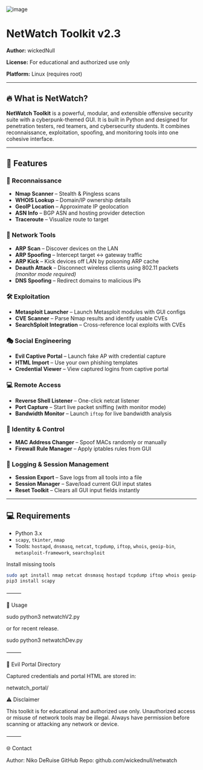 ![image](https://github.com/user-attachments/assets/71846da4-c4b5-4151-b977-80c80f8215f6)

# NetWatch Toolkit v2.3

**Author:** wickedNull

**License:** For educational and authorized use only 

**Platform:** Linux (requires root)

---

## 🔥 What is NetWatch?

**NetWatch Toolkit** is a powerful, modular, and extensible offensive security suite with a cyberpunk-themed GUI. It is built in Python and designed for penetration testers, red teamers, and cybersecurity students. It combines reconnaissance, exploitation, spoofing, and monitoring tools into one cohesive interface.

---

## 🚀 Features

### 🧠 Reconnaissance
- **Nmap Scanner** – Stealth & Pingless scans
- **WHOIS Lookup** – Domain/IP ownership details
- **GeoIP Location** – Approximate IP geolocation
- **ASN Info** – BGP ASN and hosting provider detection
- **Traceroute** – Visualize route to target

### 📡 Network Tools
- **ARP Scan** – Discover devices on the LAN
- **ARP Spoofing** – Intercept target ↔ gateway traffic
- **ARP Kick** – Kick devices off LAN by poisoning ARP cache
- **Deauth Attack** – Disconnect wireless clients using 802.11 packets *(monitor mode required)*
- **DNS Spoofing** – Redirect domains to malicious IPs

### 🛠 Exploitation
- **Metasploit Launcher** – Launch Metasploit modules with GUI configs
- **CVE Scanner** – Parse Nmap results and identify usable CVEs
- **SearchSploit Integration** – Cross-reference local exploits with CVEs

### 🎭 Social Engineering
- **Evil Captive Portal** – Launch fake AP with credential capture
- **HTML Import** – Use your own phishing templates
- **Credential Viewer** – View captured logins from captive portal

### 💻 Remote Access
- **Reverse Shell Listener** – One-click netcat listener
- **Port Capture** – Start live packet sniffing (with monitor mode)
- **Bandwidth Monitor** – Launch `iftop` for live bandwidth analysis

### 🔐 Identity & Control
- **MAC Address Changer** – Spoof MACs randomly or manually
- **Firewall Rule Manager** – Apply iptables rules from GUI

### 📁 Logging & Session Management
- **Session Export** – Save logs from all tools into a file
- **Session Manager** – Save/load current GUI input states
- **Reset Toolkit** – Clears all GUI input fields instantly

---

## 💻 Requirements

- Python 3.x
- `scapy`, `tkinter`, `nmap`
- Tools: `hostapd`, `dnsmasq`, `netcat`, `tcpdump`, `iftop`, `whois`, `geoip-bin`, `metasploit-framework`, `searchsploit`

Install missing tools 
```bash
sudo apt install nmap netcat dnsmasq hostapd tcpdump iftop whois geoip-bin metasploit-framework exploitdb
pip3 install scapy
```
⸻

🧪 Usage

sudo python3 netwatchV2.py

or for recent release.

sudo python3 netwatchDev.py

⸻

📂 Evil Portal Directory

Captured credentials and portal HTML are stored in:

netwatch_portal/

⚠️ Disclaimer

This toolkit is for educational and authorized use only. Unauthorized access or misuse of network tools may be illegal. Always have permission before scanning or attacking any network or device.

⸻

🌐 Contact

Author: Niko DeRuise
GitHub Repo: github.com/wickednull/netwatch

